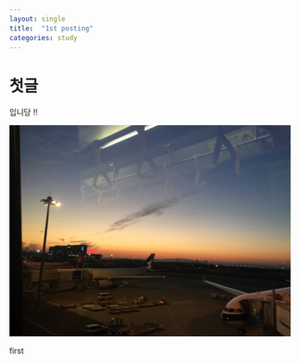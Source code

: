 ```yaml
---
layout: single
title:  "1st posting"
categories: study
---
```


#  첫글

입니당 !!

![IMG_5235](./../images/2024-06-25-one/IMG_5235-1719548424371-3-1719548431349-5.JPG)



first 